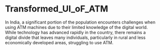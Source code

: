 # Transformed_UI_oF_ATM
In India, a significant portion of the population encounters challenges when using ATM machines due to their limited knowledge of the digital world. While technology has advanced rapidly in the country, there remains a digital divide that leaves many individuals, particularly in rural and less economically developed areas, struggling to use ATM.
